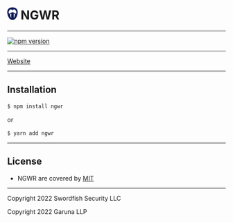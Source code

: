 # <img src="logo.svg" alt="ngwr logo" width="24px"> NGWR

---

[![npm version](https://badge.fury.io/js/ngwr.svg)](https://www.npmjs.com/package/ngwr)

---

[Website](https://ngwr.dev)

---

## Installation

```bash
$ npm install ngwr
```

or

```bash
$ yarn add ngwr
```

---

## License

- NGWR are covered by [MIT](/LICENSE)

---

Copyright 2022 Swordfish Security LLC

Copyright 2022 Garuna LLP
